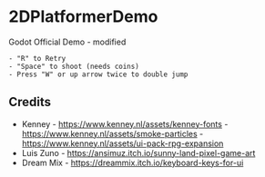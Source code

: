 # 2DPlatformerDemo

 Godot Official Demo - modified

    - "R" to Retry
    - "Space" to shoot (needs coins)
    - Press "W" or up arrow twice to double jump

## Credits

- Kenney
      - https://www.kenney.nl/assets/kenney-fonts
      - https://www.kenney.nl/assets/smoke-particles
      - https://www.kenney.nl/assets/ui-pack-rpg-expansion
- Luis Zuno
      - https://ansimuz.itch.io/sunny-land-pixel-game-art
- Dream Mix
      - https://dreammix.itch.io/keyboard-keys-for-ui